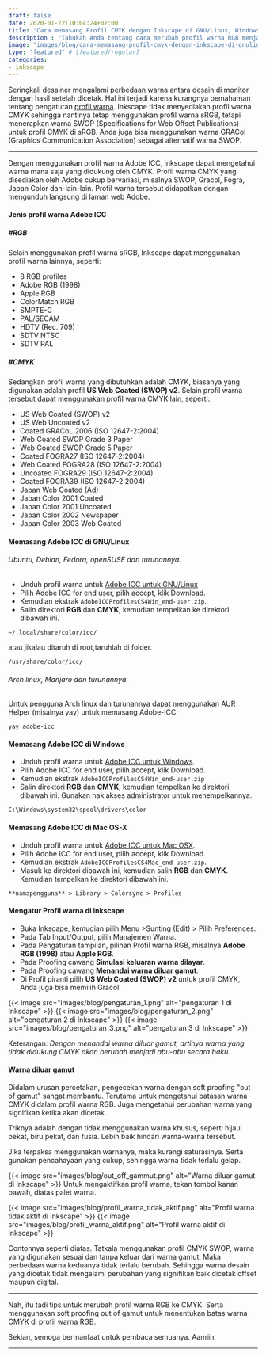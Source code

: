 ```yaml
---
draft: false
date: 2020-01-22T10:04:24+07:00
title: "Cara memasang Profil CMYK dengan Inkscape di GNU/Linux, Windows dan Mac OS-X"
description : "Tahukah Anda tentang cara merubah profil warna RGB menjadi CMYK dengan Inkscape? cara ini penting untuk menyelaraskan tampilan monitor, sehingga tidak terjadi perbedaan hasil warna di percetakan offset maupun digital."
image: "images/blog/cara-memasang-profil-cmyk-dengan-inkscape-di-gnulinux-windows-dan-mac-osx.png"
type: "featured" # [featured/regular]
categories:
- inkscape
---
```



Seringkali desainer mengalami perbedaan warna antara desain di monitor dengan hasil setelah dicetak. Hal ini terjadi karena kurangnya pemahaman tentang pengaturan [profil warna](https://en.wikipedia.org/wiki/ICC_profile). Inkscape tidak menyediakan profil warna CMYK sehingga nantinya tetap menggunakan profil warna sRGB, tetapi menerapkan warna SWOP (Specifications for Web Offset Publications) untuk profil CMYK di sRGB. Anda juga bisa menggunakan warna GRACol (Graphics Communication Association) sebagai alternatif warna SWOP.

***

Dengan menggunakan profil warna Adobe ICC, inkscape dapat mengetahui warna mana saja yang didukung oleh CMYK. Profil warna CMYK yang disediakan oleh Adobe cukup bervariasi, misalnya SWOP, Gracol, Fogra, Japan Color dan-lain-lain. Profil warna tersebut didapatkan dengan mengunduh langsung di laman web Adobe.

#### Jenis profil warna Adobe ICC

##### #RGB

Selain menggunakan profil warna sRGB, Inkscape dapat menggunakan profil warna lainnya, seperti:

* 8 RGB profiles
* Adobe RGB (1998)
* Apple RGB
* ColorMatch RGB
* SMPTE-C
* PAL/SECAM
* HDTV (Rec. 709)
* SDTV NTSC
* SDTV PAL

##### #CMYK

Sedangkan profil warna yang dibutuhkan adalah CMYK, biasanya yang digunakan adalah profil **US Web Coated (SWOP) v2**. Selain profil warna tersebut dapat menggunakan profil warna CMYK lain, seperti:

* US Web Coated (SWOP) v2
* US Web Uncoated v2
* Coated GRACoL 2006 (ISO 12647-2:2004)
* Web Coated SWOP Grade 3 Paper
* Web Coated SWOP Grade 5 Paper
* Coated FOGRA27 (ISO 12647-2:2004)
* Web Coated FOGRA28 (ISO 12647-2:2004)
* Uncoated FOGRA29 (ISO 12647-2:2004)
* Coated FOGRA39 (ISO 12647-2:2004)
* Japan Web Coated (Ad)
* Japan Color 2001 Coated
* Japan Color 2001 Uncoated
* Japan Color 2002 Newspaper
* Japan Color 2003 Web Coated

#### Memasang Adobe ICC di GNU/Linux

###### Ubuntu, Debian, Fedora, openSUSE dan turunannya.

* Unduh profil warna untuk [Adobe ICC untuk GNU/Linux](https://www.adobe.com/support/downloads/iccprofiles/iccprofiles_win.html)
* Pilih Adobe ICC for end user, pilih accept, klik Download.
* Kemudian ekstrak `AdobeICCProfilesCS4Win_end-user.zip`.
* Salin direktori **RGB** dan **CMYK**, kemudian tempelkan ke direktori dibawah ini. 

```
~/.local/share/color/icc/
```

atau jikalau ditaruh di root,taruhlah di folder.

```
/usr/share/color/icc/
```

###### Arch linux, Manjaro dan turunannya.

Untuk pengguna Arch linux dan turunannya dapat menggunakan AUR Helper (misalnya yay) untuk memasang Adobe-ICC.

```
yay adobe-icc
```

#### Memasang Adobe ICC di Windows

* Unduh profil warna untuk [Adobe ICC untuk Windows](https://www.adobe.com/support/downloads/iccprofiles/iccprofiles_win.html).
* Pilih Adobe ICC for end user, pilih accept, klik Download.
* Kemudian ekstrak `AdobeICCProfilesCS4Win_end-user.zip`
* Salin direktori **RGB** dan **CMYK**, kemudian tempelkan ke direktori dibawah ini. Gunakan hak akses administrator untuk menempelkannya.
```
C:\Windows\system32\spool\drivers\color
```

#### Memasang Adobe ICC di Mac OS-X

* Unduh profil warna untuk [Adobe ICC untuk Mac OSX](https://www.adobe.com/support/downloads/iccprofiles/iccprofiles_mac.html).
* Pilih Adobe ICC for end user, pilih accept, klik Download.
* Kemudian ekstrak `AdobeICCProfilesCS4Mac_end-user.zip`.
* Masuk ke direktori dibawah ini, kemudian salin **RGB** dan **CMYK**. Kemudian tempelkan ke direktori dibawah ini.
```
**namapengguna** > Library > Colorsync > Profiles
```

#### Mengatur Profil warna di inkscape

* Buka Inkscape, kemudian pilih Menu >Sunting (Edit) > Pilih Preferences.
* Pada Tab Input/Output, pilih Manajemen Warna.
* Pada Pengaturan tampilan, pilihan Profil warna RGB, misalnya **Adobe RGB (1998)** atau **Apple RGB**.
* Pada Proofing cawang **Simulasi keluaran warna dilayar**.
* Pada Proofing cawang **Menandai warna diluar gamut**.
* Di Profil piranti pilih **US Web Coated (SWOP) v2** untuk profil CMYK, Anda juga bisa memilih Gracol.

{{< image src="images/blog/pengaturan_1.png" alt="pengaturan 1 di Inkscape" >}}
{{< image src="images/blog/pengaturan_2.png" alt="pengaturan 2 di Inkscape" >}}
{{< image src="images/blog/pengaturan_3.png" alt="pengaturan 3 di Inkscape" >}}

Keterangan:
_Dengan menandai warna diluar gamut, artinya warna yang tidak didukung CMYK akan berubah menjadi abu-abu secara baku._

#### Warna diluar gamut

Didalam urusan percetakan, pengecekan warna dengan soft proofing "out of gamut" sangat membantu. Terutama untuk mengetahui batasan warna CMYK didalam profil warna RGB. Juga mengetahui perubahan warna yang signifikan ketika akan dicetak.

Triknya adalah dengan tidak menggunakan warna khusus, seperti hijau pekat, biru pekat, dan fusia. Lebih baik hindari warna-warna tersebut.

Jika terpaksa menggunakan warnanya, maka kurangi saturasinya. Serta gunakan pencahayaan yang cukup, sehingga warna tidak terlalu gelap.

{{< image src="images/blog/out_off_gammut.png" alt="Warna diluar gamut di Inkscape" >}}
Untuk mengaktifkan profil warna, tekan tombol kanan bawah, diatas palet warna.

{{< image src="images/blog/profil_warna_tidak_aktif.png" alt="Profil warna tidak aktif di Inkscape" >}}
{{< image src="images/blog/profil_warna_aktif.png" alt="Profil warna aktif di Inkscape" >}}

Contohnya seperti diatas. Tatkala menggunakan profil CMYK SWOP, warna yang digunakan sesuai dan tanpa keluar dari warna gamut. Maka perbedaan warna keduanya tidak terlalu berubah. Sehingga warna desain yang dicetak tidak mengalami perubahan yang signifikan baik dicetak offset maupun digital.

***

Nah, itu tadi tips untuk merubah profil warna RGB ke CMYK. Serta menggunakan soft proofing out of gamut untuk menentukan batas warna CMYK di profil warna RGB.

Sekian, semoga bermanfaat untuk pembaca semuanya. Aamiin.

***
